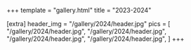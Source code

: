 +++
template = "gallery.html"
title = "2023-2024"

[extra]
header_img = "/gallery/2024/header.jpg"
pics =  [
"/gallery/2024/header.jpg",
"/gallery/2024/header.jpg",
"/gallery/2024/header.jpg",
"/gallery/2024/header.jpg",
]
+++

